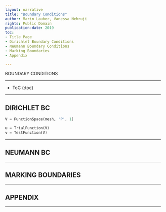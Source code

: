 ```yaml
---
layout: narrative
title: "Boundary Conditions"
author: Marin Lauber, Vanessa Nehruji
rights: Public Domain
publication-date: 2019
toc:
- Title Page
- Dirichlet Boundary Conditions
- Neumann Boundary Conditions
- Marking Boundaries
- Appendix

---
```


<a id="title-page" />

<p class="centered larger">BOUNDARY CONDITIONS</p>

---
* ToC
{:toc}

---

## DIRICHLET BC

```python
V = FunctionSpace(mesh, 'P', 1)

u = TrialFunction(V)
v = TestFunction(V)
```

---

## NEUMANN BC


---

## MARKING BOUNDARIES


---

## APPENDIX


---
